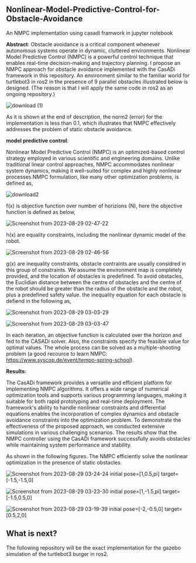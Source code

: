## Nonlinear-Model-Predictive-Control-for-Obstacle-Avoidance
An NMPC implementation using casadi framwork in jupyter notebook

**Abstract**:
Obstacle avoidance is a critical component whenever autonomous systems operate in dynamic, cluttered environments. Nonlinear Model Predictive Control (NMPC) is a powerful control technique that enables real-time decision-making and trajectory planning. I propose an NMPC approach for obstacle avoidance implemented with the CasADi framework in this repository. An environment similar to the familiar world for turtlebot3 in ros2 in the presence of 9 parallel obstacles illustrated below is designed. (The reason is that I will apply the same code in ros2 as an ongoing repository.) 

![download (1)](https://github.com/PeymanMawlani1993/Nonlinear-Model-Predictive-Control-for-Obstacle-Avoidance/assets/103693616/75b4c88b-79a2-4c1a-afda-dde4c088cf6c)

As it is shown at the end of description, the norm2 (error) for the implementation is less than 0.1, which illustrates that NMPC effectively addresses the problem of static obstacle avoidance.

**model predictive control**:

Nonlinear Model Predictive Control (NMPC) is an optimized-based control strategy employed in various scientific and engineering domains. Unlike traditional linear control approaches, NMPC accommodates nonlinear system dynamics, making it well-suited for complex and highly nonlinear processes.NMPC formulation, like many other optimization problems, is defined as,

![download2](https://github.com/PeymanMawlani1993/Nonlinear-Model-Predictive-Control-for-Obstacle-Avoidance/assets/103693616/88ba4feb-c5e1-4863-9303-503197fb9a63)


f(x) is objective function over number of horizions (N), here the objective function is defined as below,  

![Screenshot from 2023-08-29 02-47-22](https://github.com/PeymanMawlani1993/Nonlinear-Model-Predictive-Control-for-Obstacle-Avoidance/assets/103693616/1d13676a-03d3-40ac-8ed6-aa771c8ae183)

h(x) are equality constraints, including the nonlinear dynamic model of the robot.

![Screenshot from 2023-08-29 02-46-56](https://github.com/PeymanMawlani1993/Nonlinear-Model-Predictive-Control-for-Obstacle-Avoidance/assets/103693616/669cda3e-4bd4-4ba1-94fa-dcf4efc7d9cf)

g(x) are inequality constraints, obstacle contraints are usually considred in this group of constraints. We assume the environment map is completely provided, and the location of obstacles is predefined. To avoid obstacles, the Euclidian distance between the centre of obstacles and the centre of the robot should be greater than the radius of the obstacle and the robot, plus a predefined safety value. the inequality equation for each obstacle is defiend in the following as, 

![Screenshot from 2023-08-29 03-03-29](https://github.com/PeymanMawlani1993/Nonlinear-Model-Predictive-Control-for-Obstacle-Avoidance/assets/103693616/e2a61ca9-2610-49e0-b2b5-b25e768d463d)

![Screenshot from 2023-08-29 03-03-47](https://github.com/PeymanMawlani1993/Nonlinear-Model-Predictive-Control-for-Obstacle-Avoidance/assets/103693616/2070d666-a656-4673-b07e-9adc68bda1ac)

In each iteration, an objective function is calculated over the horizon and fed to the CASADi solver. Also, the constraints specify the feasible value for optimal values. The whole process can be solved as a multiple-shooting problem (a good recource to learn NMPC: https://www.syscop.de/event/tempo-spring-school).

**Results**:

The CasADi framework provides a versatile and efficient platform for implementing NMPC algorithms. It offers a wide range of numerical optimization tools and supports various programming languages, making it suitable for both rapid prototyping and real-time deployment. The framework's ability to handle nonlinear constraints and differential equations enables the incorporation of complex dynamics and obstacle avoidance constraints into the optimization problem.
To demonstrate the effectiveness of the proposed approach, we conducted extensive simulations in various challenging scenarios. The results show that the NMPC controller using the CasADi framework successfully avoids obstacles while maintaining system performance and stability.

As shown in the following figures. The NMPC efficiently solve the nonlinear optimization in the presence of static obstacles.


![Screenshot from 2023-08-29 03-24-24](https://github.com/PeymanMawlani1993/Nonlinear-Model-Predictive-Control-for-Obstacle-Avoidance/assets/103693616/9622cbcf-959e-4f73-aadc-77eb540d0570) initial pose=[1,0.5,pi] target=[-1.5,-1.5,0]

![Screenshot from 2023-08-29 03-23-30](https://github.com/PeymanMawlani1993/Nonlinear-Model-Predictive-Control-for-Obstacle-Avoidance/assets/103693616/7cb219f1-9999-45c7-a808-c74080891ca6) initial pose=[1,-1.5,pi] target=[-1.5,0.5,0]

![Screenshot from 2023-08-29 03-19-39](https://github.com/PeymanMawlani1993/Nonlinear-Model-Predictive-Control-for-Obstacle-Avoidance/assets/103693616/9ab3d936-9878-42a4-8943-028dadfc0f15) initial pose=[-2,-0.5,0] target=[0.5,2,0]

## What is next?
The following repository will be the exact implementation for the gazebo simulation of the turtlebot3 burger in ros2. 









